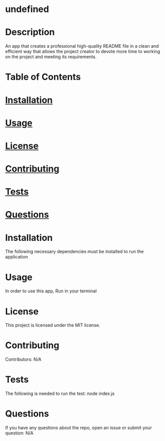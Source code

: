 # undefined
# Description
An app that creates a professional high-quality README file in a clean and efficient way that allows the project creator to devote more time to working on the project and meeting its requirements.
# Table of Contents
# [Installation](#installation)
# [Usage](#usage)
# [License](#license)
# [Contributing](#contributing)
# [Tests](#tests)
# [Questions](#questions)
# Installation
The following necessary dependencies must be installed to run the application
# Usage
In order to use this app, Run in your terminal
# License
This project is licensed under the MIT license.
# Contributing
Contributors: N/A
# Tests
The following is needed to run the test: node index.js
# Questions
If you have any questions about the repo, open an issue or submit your question: N/A
